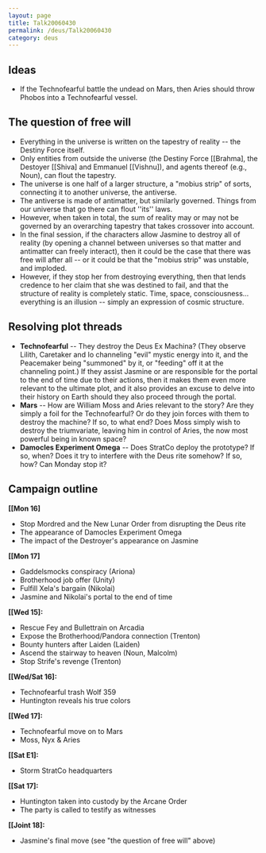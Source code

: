 ```yaml
---
layout: page
title: Talk20060430
permalink: /deus/Talk20060430
category: deus
---
```

## Ideas
* If the Technofearful battle the undead on Mars, then Aries should throw Phobos into a Technofearful vessel.

## The question of free will
* Everything in the universe is written on the tapestry of reality -- the Destiny Force itself.
* Only entities from outside the universe (the Destiny Force [[Brahma], the Destoyer [[Shiva] and Emmanuel [[Vishnu]), and agents thereof (e.g., Noun), can flout the tapestry.
* The universe is one half of a larger structure, a &quot;mobius strip&quot; of sorts, connecting it to another universe, the antiverse.
* The antiverse is made of antimatter, but similarly governed. Things from our universe that go there can flout ''its'' laws.
* However, when taken in total, the sum of reality may or may not be governed by an overarching tapestry that takes crossover into account.
* In the final session, if the characters allow Jasmine to destroy all of reality (by opening a channel between universes so that matter and antimatter can freely interact), then it could be the case that there was free will after all -- or it could be that the &quot;mobius strip&quot; was unstable, and imploded.
* However, if they stop her from destroying everything, then that lends credence to her claim that she was destined to fail, and that the structure of reality is completely static. Time, space, consciousness... everything is an illusion -- simply an expression of cosmic structure.

## Resolving plot threads
* __Technofearful__ -- They destroy the Deus Ex Machina? (They observe Lilith, Caretaker and Io channeling &quot;evil&quot; mystic energy into it, and the Peacemaker being &quot;summoned&quot; by it, or &quot;feeding&quot; off it at the channeling point.) If they assist Jasmine or are responsible for the portal to the end of time due to their actions, then it makes them even more relevant to the ultimate plot, and it also provides an excuse to delve into their history on Earth should they also proceed through the portal.
* __Mars__ -- How are William Moss and Aries relevant to the story? Are they simply a foil for the Technofearful? Or do they join forces with them to destroy the machine? If so, to what end? Does Moss simply wish to destroy the triumvariate, leaving him in control of Aries, the now most powerful being in known space?
* __Damocles Experiment Omega__ -- Does StratCo deploy the prototype? If so, when? Does it try to interfere with the Deus rite somehow? If so, how? Can Monday stop it?

## Campaign outline

__[[Mon 16]__
* Stop Mordred and the New Lunar Order from disrupting the Deus rite
* The appearance of Damocles Experiment Omega
* The impact of the Destroyer's appearance on Jasmine

__[[Mon 17]__
* Gaddelsmocks conspiracy (Ariona)
* Brotherhood job offer (Unity)
* Fulfill Xela's bargain (Nikolai)
* Jasmine and Nikolai's portal to the end of time

__[[Wed 15]:__
* Rescue Fey and Bullettrain on Arcadia
* Expose the Brotherhood/Pandora connection (Trenton)
* Bounty hunters after Laiden (Laiden)
* Ascend the stairway to heaven (Noun, Malcolm)
* Stop Strife's revenge (Trenton)

__[[Wed/Sat 16]:__
* Technofearful trash Wolf 359
* Huntington reveals his true colors

__[[Wed 17]:__
* Technofearful move on to Mars
* Moss, Nyx &amp; Aries

__[[Sat E1]:__
* Storm StratCo headquarters

__[[Sat 17]:__
* Huntington taken into custody by the Arcane Order
* The party is called to testify as witnesses

__[[Joint 18]:__
* Jasmine's final move (see &quot;the question of free will&quot; above)

